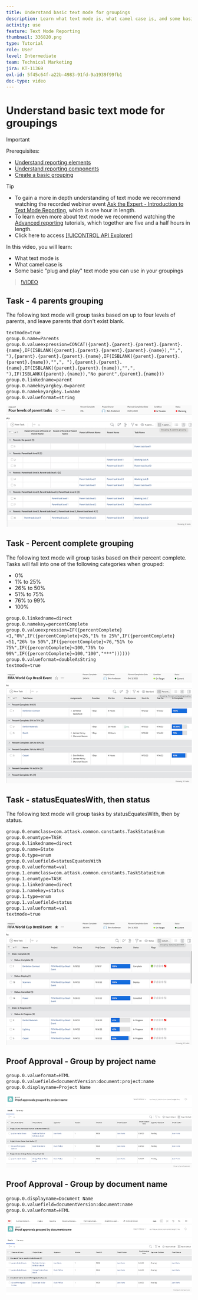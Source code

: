```yaml
---
title: Understand basic text mode for groupings
description: Learn what text mode is, what camel case is, and some basic "plug and play" text mode you can use in your groupings in Workfront.
activity: use
feature: Text Mode Reporting
thumbnail: 336820.png
type: Tutorial
role: User
level: Intermediate
team: Technical Marketing
jira: KT-11369
exl-id: 5f45c64f-a22b-4983-91fd-9a1939f99fb1
doc-type: video
---
```

# Understand basic text mode for groupings

>[!IMPORTANT]
>
>Prerequisites:
>
>* [Understand reporting elements](https://experienceleague.adobe.com/docs/workfront-learn/tutorials-workfront/reporting/basic-reporting/reporting-elements.html?lang=en)
>* [Understand reporting components](https://experienceleague.adobe.com/docs/workfront-learn/tutorials-workfront/reporting/basic-reporting/reporting-components.html?lang=en)
>* [Create a basic grouping](https://experienceleague.adobe.com/docs/workfront-learn/tutorials-workfront/reporting/basic-reporting/create-a-basic-grouping.html?lang=en)

>[!TIP]
>
>* To gain a more in depth understanding of text mode we recommend watching the recorded webinar event [Ask the Expert - Introduction to Text Mode Reporting](https://experienceleague.adobe.com/docs/workfront-events/events/reporting-and-dashboards/introduction-to-text-mode-reporting.html?lang=en), which is one hour in length.
>* To learn even more about text mode we recommend watching the [Advanced reporting](https://experienceleague.adobe.com/docs/workfront-learn/tutorials-workfront/reporting/advanced-reporting/welcome-to-advanced-reporting.html?lang=en) tutorials, which together are five and a half hours in length.
>* Click here to access [[!UICONTROL API Explorer]](https://developer.adobe.com/workfront/api-explorer/)

In this video, you will learn:

* What text mode is 
* What camel case is 
* Some basic "plug and play" text mode you can use in your groupings 

>[!VIDEO](https://video.tv.adobe.com/v/3410641/?quality=12&learn=on)

## Task - 4 parents grouping

The following text mode will group tasks based on up to four levels of parents, and leave parents that don't exist blank.

```
textmode=true
group.0.name=Parents
group.0.valueexpression=CONCAT({parent}.{parent}.{parent}.{parent}.{name},IF(ISBLANK({parent}.{parent}.{parent}.{parent}.{name}),"",", "),{parent}.{parent}.{parent}.{name},IF(ISBLANK({parent}.{parent}.{parent}.{name}),"",", "),{parent}.{parent}.{name},IF(ISBLANK({parent}.{parent}.{name}),"",", "),IF(ISBLANK({parent}.{name}),"No parent",{parent}.{name}))
group.0.linkedname=parent
group.0.namekeyargkey.0=parent
group.0.namekeyargkey.1=name
group.0.valueformat=string
```

![A screen image showing project tasks grouped by 4 parents](assets/4-parents-grouping.png)


## Task - Percent complete grouping

The following text mode will group tasks based on their percent complete. Tasks will fall into one of the following categories when grouped:

* 0%
* 1% to 25%
* 26% to 50%
* 51% to 75%
* 76% to 99%
* 100%

```
group.0.linkedname=direct
group.0.namekey=percentComplete
group.0.valueexpression=IF({percentComplete}<1,"0%",IF({percentComplete}<26,"1% to 25%",IF({percentComplete}<51,"26% to 50%",IF({percentComplete}<76,"51% to 75%",IF({percentComplete}<100,"76% to 99%",IF({percentComplete}=100,"100","***"))))))
group.0.valueformat=doubleAsString
textmode=true
```

![A screen image showing project tasks grouped by percent complete](assets/percent-complete-grouping.png)

## Task - statusEquatesWith, then status

The following text mode will group tasks by statusEquatesWith, then by status.

```
group.0.enumclass=com.attask.common.constants.TaskStatusEnum
group.0.enumtype=TASK
group.0.linkedname=direct
group.0.name=State
group.0.type=enum
group.0.valuefield=statusEquatesWith
group.0.valueformat=val
group.1.enumclass=com.attask.common.constants.TaskStatusEnum
group.1.enumtype=TASK
group.1.linkedname=direct
group.1.namekey=status
group.1.type=enum
group.1.valuefield=status
group.1.valueformat=val
textmode=true
```

![A screen image showing project tasks grouped by statusEquatesWith](assets/status-equates-with.png)


## Proof Approval - Group by project name

```
group.0.valueformat=HTML
group.0.valuefield=documentVersion:document:project:name
group.0.displayname=Project Name
```

![A screen image showing Proof approvals grouped by project name](assets/proof-approvals-grouped-by-project-name.png)


## Proof Approval - Group by document name

```
group.0.displayname=Document Name
group.0.valuefield=documentVersion:document:name
group.0.valueformat=HTML
```

![A screen image showing Proof approvals grouped by project name](assets/proof-approvals-grouped-by-doc-name.png)

